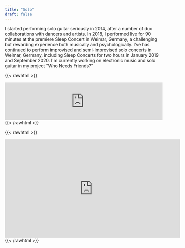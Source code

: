 ```yaml
---
title: "Solo"
draft: false
---
```




I started performing solo guitar seriously in 2014, after a number of duo collaborations with dancers and artists. In 2018, I performed live for 90 minutes at the premiere Sleep Concert in Weimar, Germany, a challenging but rewarding experience both musically and psychologically.  I’ve has continued to perform improvised and semi-improvised solo concerts in Weimar, Germany, including Sleep Concerts for two hours in January 2019 and September 2020. I'm currently working on electronic music and solo guitar in my project "Who Needs Friends?"



{{< rawhtml >}}
<iframe style="border: 0; width: 100%; height: 120px;" src="https://bandcamp.com/EmbeddedPlayer/album=3833210465/size=large/bgcol=ffffff/linkcol=0687f5/tracklist=false/artwork=small/transparent=true/" seamless><a href="https://jordan-white.bandcamp.com/album/live-klangrausch">Live @ Klangrausch by Jordan White</a></iframe>
{{< /rawhtml >}}



{{< rawhtml >}}
<iframe width="560" height="315" src="https://www.youtube.com/embed/6VpF7hmT5Gg" title="YouTube video player" frameborder="0" allow="accelerometer; autoplay; clipboard-write; encrypted-media; gyroscope; picture-in-picture; web-share" allowfullscreen></iframe>
{{< /rawhtml >}}
